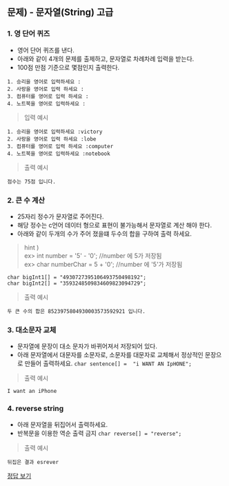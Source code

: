 ## 문제) - 문자열(String) 고급

### 1. 영 단어 퀴즈
* 영어 단어 퀴즈를 낸다.
* 아래와 같이 4개의 문제를 출제하고, 문자열로 차례차례 입력을 받는다. 
*  100점 만점 기준으로 몇점인지 출력한다.

```
1. 승리을 영어로 입력하세요 :
2. 사랑을 영어로 입력 하세요 :
3. 컴퓨터를 영어로 입력 하세요 :
4. 노트북을 영어로 입력하세요 :
```

> 입력 예시

```
1. 승리을 영어로 입력하세요 :victory
2. 사랑을 영어로 입력 하세요 :lobe
3. 컴퓨터를 영어로 입력 하세요 :computer
4. 노트북을 영어로 입력하세요 :notebook
```

> 출력 예시

```
점수는 75점 입니다.
```

### 2. 큰 수 계산
* 25자리 정수가 문자열로 주어진다.
* 해당 정수는 c언어 데이터 형으로 표현이 불가능해서 문자열로 계산 해야 한다.
* 아래와 같이 두개의 수가 주어 졌을떄 두수의 합을 구하여 출력 하세요.

> hint )  
> ex> int number = '5' - '0';   //number 에 5가 저장됨  
> ex> char numberChar = 5 + '0';   //number 에 '5'가 저장됨


```
char bigInt1[] = "4930727395106493750498192";
char bigInt2[] = "3593248509834609823094729";
```

> 출력 예시

```
두 큰 수의 합은 8523975804930003573592921 입니다.
```

### 3. 대소문자 교체
* 문자열에 문장이 대소 문자가 바뀌어져서 저장되어 있다.
* 아래 문자열에서 대문자를 소문자로, 소문자를 대문자로 교체해서 정상적인 문장으로 만들어 출력하세요.
`char sentence[] =  "i WANT AN IpHONE";`

> 출력 예시

```
I want an iPhone
```

### 4. reverse string
* 아래 문자열을 뒤집어서 출력하세요.
* 반복문을 이용한 역순 출력 금지
`char reverse[] = "reverse";`


> 출력 예시

```
뒤집은 결과 esrever
```

        
[정답 보기](test02.c)

